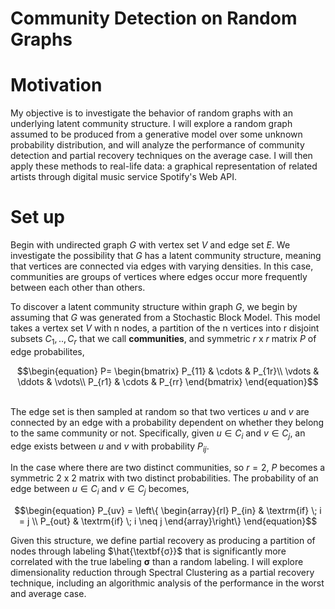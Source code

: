 # Community Detection on Random Graphs 

# Motivation

  My objective is to investigate the behavior of random graphs with an underlying latent community structure. I will explore a random graph assumed to be produced from a generative model over some unknown probability distribution, and will analyze the performance of community detection and partial recovery techniques on the average case. I will then apply these methods to real-life data: a graphical representation of related artists through digital music service Spotify's Web API.
  
  
# Set up

  Begin with undirected graph $G$ with vertex set $V$ and edge set $E$. We investigate the possibility that $G$ has a latent community structure, meaning that vertices are connected via edges with varying densities. In this case, communities are groups of vertices where edges occur more frequently between each other than others. 
  
  To discover a latent community structure within graph $G$, we begin by assuming that $G$ was generated from a Stochastic Block Model. This model takes a vertex set $V$ with n nodes, a partition of the n vertices into r disjoint subsets $C_1,..,C_r$ that we call **communities**, and symmetric $r$ x $r$ matrix $P$ of edge probabilites, 


```math
\begin{equation}
P=
\begin{bmatrix}
P_{11} & \cdots & P_{1r}\\
\vdots & \ddots & \vdots\\
P_{r1} & \cdots & P_{rr}
\end{bmatrix}
\end{equation}
```

\
The edge set is then sampled at random so that two vertices $u$ and $v$ are connected by an edge with a probability dependent on whether they belong to the same community or not. Specifically, given $u∈C_i$ and $v∈C_j$, an edge exists between $u$ and $v$ with probability $P_{ij}$. 

In the case where there are two distinct communities, so $r=2$, $P$ becomes a symmetric $2$ x $2$ matrix with two distinct probabilities. The probability of an edge between $u∈C_i$ and $v∈C_j$ becomes,


```math
\begin{equation}
P_{uv} = 
\left\{ 
  \begin{array}{rl}
   P_{in} & \textrm{if} \; i = j \\
   P_{out} & \textrm{if} \; i \neq j
\end{array}\right\}
\end{equation}
```


Given this structure, we define partial recovery as producing a partition of nodes through labeling $\hat{\textbf{σ}}$ that is significantly more correlated with the true labeling $\textbf{σ}$ than a random labeling. I will explore dimensionality reduction through Spectral Clustering as a partial recovery technique, including an algorithmic analysis of the performance in the worst and average case. 





